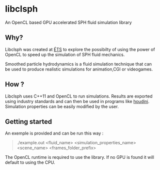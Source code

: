 libclsph
========

An OpenCL based GPU accelerated SPH fluid simulation library

Why?
-----------------------

Libclsph was created at [ÉTS](http://etsmtl.ca/) to explore the possibilty of using the power of OpenCL to speed up the simulation of SPH fluid mechanics.

Smoothed particle hydrodynamics is a fluid simulation technique that can be used to produce realistic simulations for animation,CGI or videogames.

How ?
-----------------------

Libclsph uses C++11 and OpenCL to run simulations. Results are exported using industry standards and can then be used in programs like [houdini](http://www.sidefx.com/). Simulation properties can be easily modified by the user.


Getting started
-----------------------

An exemple is provided and can be run this way :

> ./example.out \<fluid_name\> \<simulation_properties_name\> \<scene_name\> \<frames_folder_prefix\>

The OpenCL runtime is required to use the library. If no GPU is found it will default to using the CPU.


